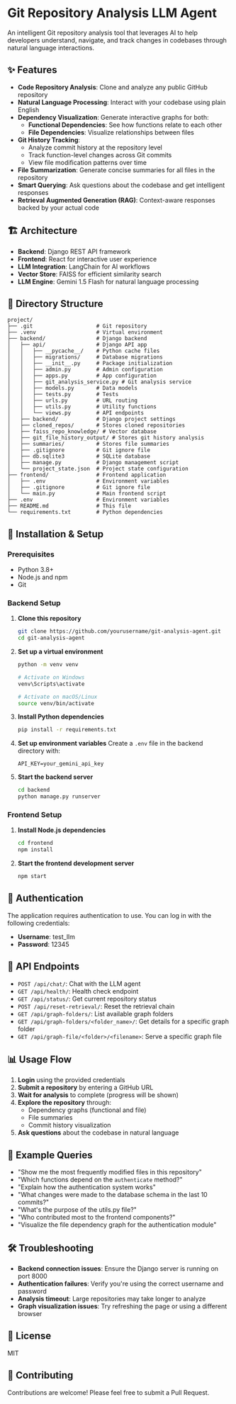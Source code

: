 # Git Repository Analysis LLM Agent

An intelligent Git repository analysis tool that leverages AI to help developers understand, navigate, and track changes in codebases through natural language interactions.

## ✨ Features

- **Code Repository Analysis**: Clone and analyze any public GitHub repository
- **Natural Language Processing**: Interact with your codebase using plain English
- **Dependency Visualization**: Generate interactive graphs for both:
  - **Functional Dependencies**: See how functions relate to each other
  - **File Dependencies**: Visualize relationships between files
- **Git History Tracking**: 
  - Analyze commit history at the repository level
  - Track function-level changes across Git commits
  - View file modification patterns over time
- **File Summarization**: Generate concise summaries for all files in the repository
- **Smart Querying**: Ask questions about the codebase and get intelligent responses
- **Retrieval Augmented Generation (RAG)**: Context-aware responses backed by your actual code

## 🏗️ Architecture

- **Backend**: Django REST API framework
- **Frontend**: React for interactive user experience
- **LLM Integration**: LangChain for AI workflows
- **Vector Store**: FAISS for efficient similarity search
- **LLM Engine**: Gemini 1.5 Flash for natural language processing

## 📁 Directory Structure

```
project/
├── .git                    # Git repository
├── .venv                   # Virtual environment
├── backend/                # Django backend
│   ├── api/                # Django API app
│   │   ├── __pycache__/    # Python cache files
│   │   ├── migrations/     # Database migrations
│   │   ├── __init__.py     # Package initialization
│   │   ├── admin.py        # Admin configuration
│   │   ├── apps.py         # App configuration
│   │   ├── git_analysis_service.py # Git analysis service
│   │   ├── models.py       # Data models
│   │   ├── tests.py        # Tests
│   │   ├── urls.py         # URL routing
│   │   ├── utils.py        # Utility functions
│   │   └── views.py        # API endpoints
│   ├── backend/            # Django project settings
│   ├── cloned_repos/       # Stores cloned repositories
│   ├── faiss_repo_knowledge/ # Vector database
│   ├── git_file_history_output/ # Stores git history analysis
│   ├── summaries/          # Stores file summaries
│   ├── .gitignore          # Git ignore file
│   ├── db.sqlite3          # SQLite database
│   ├── manage.py           # Django management script
│   └── project_state.json  # Project state configuration
├── frontend/               # Frontend application
│   ├── .env                # Environment variables
│   ├── .gitignore          # Git ignore file
│   └── main.py             # Main frontend script
├── .env                    # Environment variables
├── README.md               # This file
└── requirements.txt        # Python dependencies
```

## 🚀 Installation & Setup

### Prerequisites

- Python 3.8+
- Node.js and npm
- Git

### Backend Setup

1. **Clone this repository**
   ```bash
   git clone https://github.com/yourusername/git-analysis-agent.git
   cd git-analysis-agent
   ```

2. **Set up a virtual environment**
   ```bash
   python -m venv venv
   
   # Activate on Windows
   venv\Scripts\activate
   
   # Activate on macOS/Linux
   source venv/bin/activate
   ```

3. **Install Python dependencies**
   ```bash
   pip install -r requirements.txt
   ```

4. **Set up environment variables**
   Create a `.env` file in the backend directory with:
   ```
   API_KEY=your_gemini_api_key
   ```

5. **Start the backend server**
   ```bash
   cd backend
   python manage.py runserver
   ```

### Frontend Setup

1. **Install Node.js dependencies**
   ```bash
   cd frontend
   npm install
   ```

2. **Start the frontend development server**
   ```bash
   npm start
   ```

## 🔑 Authentication

The application requires authentication to use. You can log in with the following credentials:

- **Username**: test_llm
- **Password**: 12345

## 🔌 API Endpoints

- `POST /api/chat/`: Chat with the LLM agent
- `GET /api/health/`: Health check endpoint
- `GET /api/status/`: Get current repository status
- `POST /api/reset-retrieval/`: Reset the retrieval chain
- `GET /api/graph-folders/`: List available graph folders
- `GET /api/graph-folders/<folder_name>/`: Get details for a specific graph folder
- `GET /api/graph-file/<folder>/<filename>`: Serve a specific graph file

## 📊 Usage Flow

1. **Login** using the provided credentials
2. **Submit a repository** by entering a GitHub URL
3. **Wait for analysis** to complete (progress will be shown)
4. **Explore the repository** through:
   - Dependency graphs (functional and file)
   - File summaries
   - Commit history visualization
5. **Ask questions** about the codebase in natural language

## 💬 Example Queries

- "Show me the most frequently modified files in this repository"
- "Which functions depend on the `authenticate` method?"
- "Explain how the authentication system works"
- "What changes were made to the database schema in the last 10 commits?"
- "What's the purpose of the utils.py file?"
- "Who contributed most to the frontend components?"
- "Visualize the file dependency graph for the authentication module"

## 🛠️ Troubleshooting

- **Backend connection issues**: Ensure the Django server is running on port 8000
- **Authentication failures**: Verify you're using the correct username and password
- **Analysis timeout**: Large repositories may take longer to analyze
- **Graph visualization issues**: Try refreshing the page or using a different browser

## 📝 License

MIT

## 🤝 Contributing

Contributions are welcome! Please feel free to submit a Pull Request.
